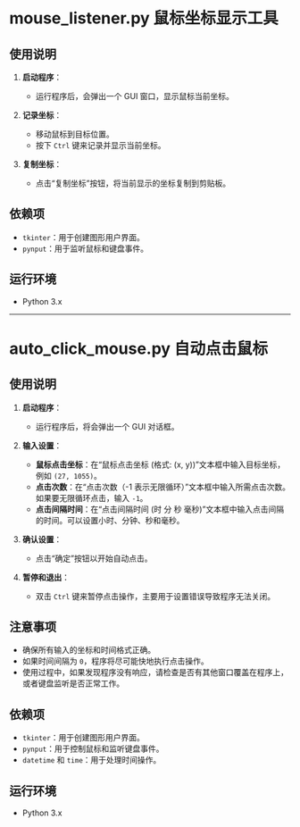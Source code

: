 # mouse_listener.py 鼠标坐标显示工具


## 使用说明

1. **启动程序**：
   - 运行程序后，会弹出一个 GUI 窗口，显示鼠标当前坐标。

2. **记录坐标**：
   - 移动鼠标到目标位置。
   - 按下 `Ctrl` 键来记录并显示当前坐标。

3. **复制坐标**：
   - 点击“复制坐标”按钮，将当前显示的坐标复制到剪贴板。


## 依赖项

- `tkinter`：用于创建图形用户界面。
- `pynput`：用于监听鼠标和键盘事件。

## 运行环境

- Python 3.x


---
# auto_click_mouse.py 自动点击鼠标


## 使用说明

1. **启动程序**：
   - 运行程序后，将会弹出一个 GUI 对话框。

2. **输入设置**：
   - **鼠标点击坐标**：在“鼠标点击坐标 (格式: (x, y))”文本框中输入目标坐标，例如 `(27, 1055)`。
   - **点击次数**：在“点击次数（-1 表示无限循环）”文本框中输入所需点击次数。如果要无限循环点击，输入 `-1`。
   - **点击间隔时间**：在“点击间隔时间 (时 分 秒 毫秒)”文本框中输入点击间隔的时间。可以设置小时、分钟、秒和毫秒。

3. **确认设置**：
   - 点击“确定”按钮以开始自动点击。

4. **暂停和退出**：
   - 双击 `Ctrl` 键来暂停点击操作，主要用于设置错误导致程序无法关闭。



## 注意事项

- 确保所有输入的坐标和时间格式正确。
- 如果时间间隔为 `0`，程序将尽可能快地执行点击操作。
- 使用过程中，如果发现程序没有响应，请检查是否有其他窗口覆盖在程序上，或者键盘监听是否正常工作。

## 依赖项

- `tkinter`：用于创建图形用户界面。
- `pynput`：用于控制鼠标和监听键盘事件。
- `datetime` 和 `time`：用于处理时间操作。

## 运行环境

- Python 3.x
